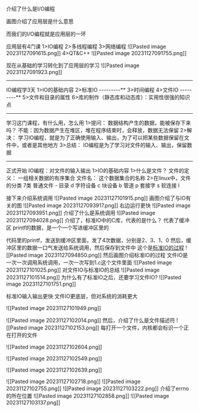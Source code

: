 介绍了什么是I/O编程

画图介绍了应用层是什么意思

而我们的I/O编程就是应用层的一环

应用层有4门课
1>IO编程
2>多线程编程
3>网络编程
![[Pasted image 20231127091615.png]]
4>QT&C++
![[Pasted image 20231127091755.png]]

现在从基础的学习转化到了应用层的学习
![[Pasted image 20231127091923.png]]

---
IO编程学3天
1>IO的基础内容
2>标准IO ---------**
3>时间编程
4>文件IO ---------**
5>文件和目录的属性
6>库的制作（静态库和动态库）：实用性很强的知识点

---
学习这门课程，有什么用，怎么用
1>提问：
	数据结构产生的数据，能被保存下来吗？
	不能：因为数据产生在堆区，堆在程序结束时，会释放，数据无法保留
2>解决：
	学习IO编程，就是为了正确使用输入、输出，为了可以把某些数据保留在文件中，或者是其他地方
3>总结：
	IO编程是为了学习对文件的输入、输出，保留数据

---
正式开始
IO编程：对文件的输入输出
1>IO的基础内容
	1>什么是文件？
		文件的定义：
			一组相关数据的有序集合
		文件名：
			这个数据集合的名称
	2>在linux中，文件的分类
		7类
		普通文件
			-
		目录
			d
		字符设备
			c
		块设备
			b
		管道
			p
		套接字
			s
		软连接
			l

接下来介绍系统调用
![[Pasted image 20231127101915.png]]
画图介绍了与IO有关的图
![[Pasted image 20231127093917.png]]
右边运行更快
![[Pasted image 20231127093951.png]]
介绍了什么是系统调用
![[Pasted image 20231127094028.png]]
介绍了，标准IO中的C库，代表的是什么？
代表了缓冲区
printf的数据，是一个一个写进缓冲区里的

代码里的printf，发送到缓冲区里面，发了4次数据，分别是2、3、1、0
然后，缓冲区里的数据一口气发送给系统调用，然后保存到文件中
这个是[标准IO的过程](https://blog.csdn.net/qq_40276626/article/details/120119785)
![[Pasted image 20231127094850.png]]
然后画图介绍标准IO的过程
文件IO是一次一次调用系统调用，一次一次写到1.c这个文件里面
![[Pasted image 20231127101025.png]]
对文件IO与标准IO的总结
![[Pasted image 20231127101514.png]]
为什么有了标准IO之后，还要学习文件IO?
![[Pasted image 20231127101751.png]]

标准IO输入输出更快
文件IO更底层，但对系统的消耗更大

![[Pasted image 20231127101949.png]]

![[Pasted image 20231127102014.png]]
然后，介绍了什么是文件描述符
![[Pasted image 20231127102153.png]]
每打开一个文件，内核都会标识一个正在打开的文件

![[Pasted image 20231127102604.png]]

![[Pasted image 20231127102549.png]]

![[Pasted image 20231127102639.png]]

![[Pasted image 20231127102718.png]]
![[Pasted image 20231127102755.png]]
![[Pasted image 20231127103222.png]]
介绍了errno的所在位置
![[Pasted image 20231127102858.png]]
![[Pasted image 20231127103137.png]]
